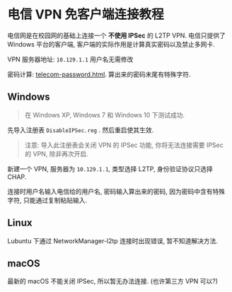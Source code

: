 # 电信 VPN 免客户端连接教程
电信网是在校园网的基础上连接一个 **不使用 IPSec** 的 L2TP VPN. 电信只提供了 Windows 平台的客户端, 客户端的实际作用是计算真实密码以及禁止多网卡. 

VPN 服务器地址: `10.129.1.1` 用户名无需修改

密码计算: [telecom-password.html](telecom-password.html). 算出来的密码末尾有特殊字符.

## Windows
> 在 Windows XP, Windows 7 和 Windows 10 下测试成功.

先导入注册表 `DisableIPSec.reg` . 然后重启使其生效.
> 注意: 导入此注册表会关闭 VPN 的 IPSec 功能, 你将无法连接需要 IPSec 的 VPN, 除非再次开启.

新建一个 VPN, 服务器为 `10.129.1.1`, 类型选择 L2TP, 身份验证协议只选择 CHAP.

连接时用户名输入电信给的用户名, 密码输入算出来的密码, 因为密码中含有特殊字符, 只能通过复制粘贴输入.

## Linux
Lubuntu 下通过 NetworkManager-l2tp 连接时出现错误, 暂不知道解决方法.

## macOS
最新的 macOS 不能关闭 IPSec, 所以暂无办法连接. (也许第三方 VPN 可以?)
